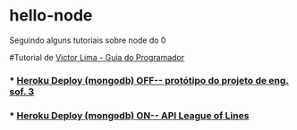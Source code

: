 # hello-node
Seguindo alguns tutoriais sobre node do 0



#Tutorial de [Victor Lima - Guia do Programador](https://www.youtube.com/channel/UC_issB-37g9lwfAA37fy2Tg)


### * [Heroku Deploy (mongodb) OFF-- protótipo do projeto de eng. sof. 3]()
### * [Heroku Deploy (mongodb) ON-- API League of Lines](https://stellablima-hello-node.herokuapp.com/)